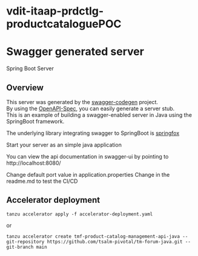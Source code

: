
# vdit-itaap-prdctlg-productcataloguePOC


# Swagger generated server

Spring Boot Server 


## Overview  
This server was generated by the [swagger-codegen](https://github.com/swagger-api/swagger-codegen) project.  
By using the [OpenAPI-Spec](https://github.com/swagger-api/swagger-core), you can easily generate a server stub.  
This is an example of building a swagger-enabled server in Java using the SpringBoot framework.  

The underlying library integrating swagger to SpringBoot is [springfox](https://github.com/springfox/springfox)  

Start your server as an simple java application  

You can view the api documentation in swagger-ui by pointing to  
http://localhost:8080/  


Change default port value in application.properties
Change in the readme.md to test the CI/CD

## Accelerator deployment
```
tanzu accelerator apply -f accelerator-deployment.yaml
```
or
```
tanzu accelerator create tmf-product-catalog-management-api-java --git-repository https://github.com/tsalm-pivotal/tm-forum-java.git --git-branch main
```

